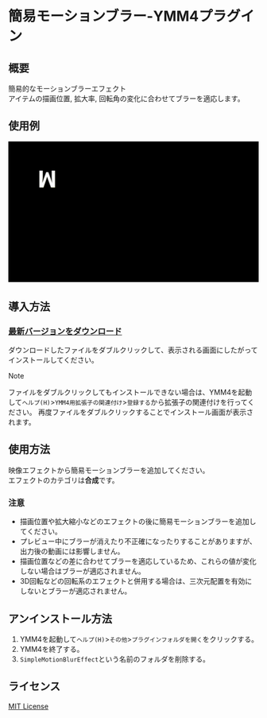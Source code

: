 # 簡易モーションブラー-YMM4プラグイン

## 概要
簡易的なモーションブラーエフェクト  
アイテムの描画位置, 拡大率, 回転角の変化に合わせてブラーを適応します。

## 使用例
![使用例](/image/image.gif)

## 導入方法
### [最新バージョンをダウンロード](https://github.com/tetra-te/SimpleMotionBlurEffect/releases/latest)
ダウンロードしたファイルをダブルクリックして、表示される画面にしたがってインストールしてください。
> [!NOTE]
> ファイルをダブルクリックしてもインストールできない場合は、YMM4を起動して`ヘルプ(H)`>`YMM4用拡張子の関連付け`>`登録する`から拡張子の関連付けを行ってください。
> 再度ファイルをダブルクリックすることでインストール画面が表示されます。

## 使用方法
映像エフェクトから簡易モーションブラーを追加してください。  
エフェクトのカテゴリは**合成**です。
### 注意
* 描画位置や拡大縮小などのエフェクトの後に簡易モーションブラーを追加してください。
* プレビュー中にブラーが消えたり不正確になったりすることがありますが、出力後の動画には影響しません。
* 描画位置などの差に合わせてブラーを適応しているため、これらの値が変化しない場合はブラーが適応されません。
* 3D回転などの回転系のエフェクトと併用する場合は、三次元配置を有効にしないとブラーが適応されません。

## アンインストール方法
1. YMM4を起動して`ヘルプ(H)`>`その他`>`プラグインフォルダを開く`をクリックする。
2. YMM4を終了する。
3. `SimpleMotionBlurEffect`という名前のフォルダを削除する。

## ライセンス
[MIT License](/LICENSE)

